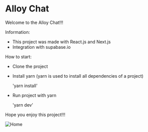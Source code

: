 # Alloy Chat 

Welcome to the Alloy Chat!!! 

Information:

- This project was made with React.js and Next.js
- Integration with supabase.io

How to start:

- Clone the project
- Install yarn (yarn is used to install all dependencies of a project)

    'yarn install'

- Run project with yarn

    'yarn dev' 

Hope you enjoy this project!!!

![Home](.docs/home.png)
